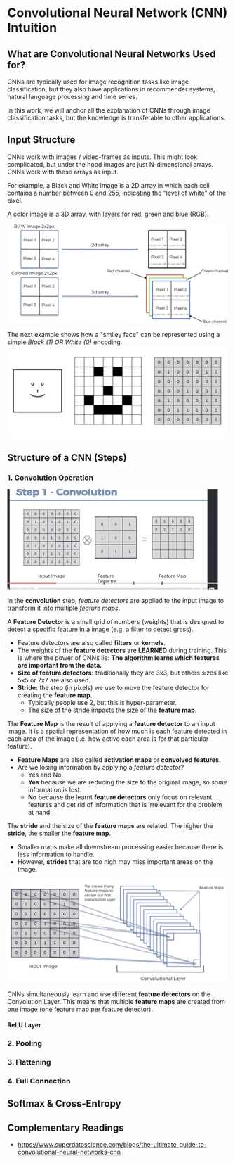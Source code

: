 # Convolutional Neural Network (CNN) Intuition

## What are Convolutional Neural Networks Used for?

CNNs are typically used for image recognition tasks like image classification, but they also have applications
in recommender systems, natural language processing and time series.

In this work, we will anchor all the explanation of CNNs through image classification tasks, but the knowledge is
transferable to other applications.
  
## Input Structure
CNNs work with images / video-frames as inputs. This might look complicated, but under the hood images are just
N-dimensional arrays. CNNs work with these arrays as input.

For example, a Black and White image is a 2D array in which each cell contains a number between 0 and 255, indicating 
the "level of white" of the pixel.

A color image is a 3D array, with layers for red, green and blue (RGB). 

![CNN Input Structure](cnn-input-structure.png)

The next example shows how a "smiley face" can be represented using a simple _Black (1) OR White (0)_ encoding.
![CNN Sample Input](cnn-sample-input-face.png)

## Structure of a CNN (Steps)
### 1. Convolution Operation

![Convolution in action](convolution-in-action.gif)

In the __convolution__ step, _feature detectors_ are applied to the input image to transform it into multiple _feature maps_.

A __Feature Detector__ is a small grid of numbers (weights) that is designed to detect a specific feature in a image
(e.g. a filter to detect grass).
- Feature detectors are also called __filters__ or __kernels__.
- The weights of the __feature detectors__ are __LEARNED__ during training.  This is where the power of CNNs lie:
__The algorithm learns which features are important from the data.__  
- __Size of feature detectors:__ traditionally they are  3x3, but others sizes like 5x5 or 7x7 are also used.
- __Stride:__ the step (in pixels) we use to move the feature detector for creating the __feature map__. 
  - Typically people use 2, but this is hyper-parameter.
  - The size of the stride impacts the size of the __feature map__.
  

The __Feature Map__ is the result of applying a __feature detector__ to an input image. It is a spatial representation of 
how much is each feature detected in each area of the image (i.e. how active each area is for that particular feature).  
- __Feature Maps__ are also called __activation maps__ or __convolved features__.
- Are we losing information by applying a _feature detector_?
   - Yes and No.
   - __Yes__ because we are reducing the size to the original image, so _some_ information is lost.
   - __No__ because the learnt __feature detectors__ only focus on relevant features and get rid of information that is
    irrelevant for the problem at hand.

The __stride__ and the size of the __feature maps__ are related.  The higher the __stride__, the smaller the __feature map__.
- Smaller maps make all downstream processing easier because there is less information to handle.
- However, __strides__ that are too high may miss important areas on the image.


![Multiple feature detectors lead to multiple feature maps](one-feature-map-per-detector.png)

CNNs simultaneously learn and use different __feature detectors__ on the Convolution Layer. 
This means that multiple __feature maps__ are created from one image (one feature map per feature detector).

#### ReLU Layer
### 2. Pooling
### 3. Flattening
### 4. Full Connection

## Softmax & Cross-Entropy


## Complementary Readings
- https://www.superdatascience.com/blogs/the-ultimate-guide-to-convolutional-neural-networks-cnn
